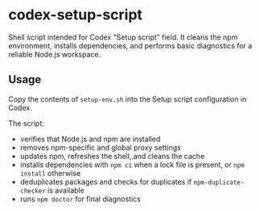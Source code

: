 # codex-setup-script
Shell script intended for Codex "Setup script" field. It cleans the npm
environment, installs dependencies, and performs basic diagnostics for a
reliable Node.js workspace.

## Usage

Copy the contents of `setup-env.sh` into the Setup script configuration
in Codex.

The script:

- verifies that Node.js and npm are installed
- removes npm-specific and global proxy settings
- updates npm, refreshes the shell, and cleans the cache
- installs dependencies with `npm ci` when a lock file is present, or `npm install` otherwise
- deduplicates packages and checks for duplicates if `npm-duplicate-checker` is available
- runs `npm doctor` for final diagnostics
